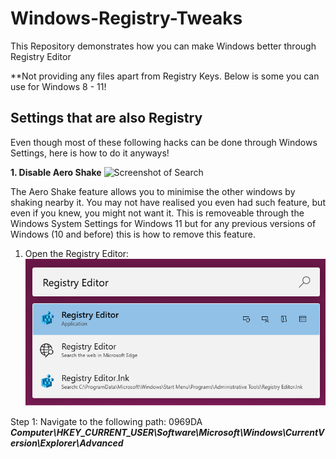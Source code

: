 # Windows-Registry-Tweaks
This Repository demonstrates how you can make Windows better through Registry Editor

**Not providing any files apart from Registry Keys. Below is some you can use for Windows 8 - 11!

## Settings that are also Registry
Even though most of these following hacks can be done through Windows Settings, here is how to do it anyways!

**1. Disable Aero Shake**
   ![Screenshot of Search](https://github.com/jerfer1111/Windows-Registry-Tweaks/blob/main/disable_aero_shake_attached_screenshots/Disable%20Aero%20Shake%20Picture%201.png?raw=true)
   
   The Aero Shake feature allows you to minimise the other windows by shaking nearby it. You may not have realised you even had such feature, but even if you knew, you might not want it. This is removeable through the Windows System Settings for Windows 11 but for any previous versions of Windows (10 and before) this is how to remove this feature.

   1. Open the Registry Editor:
     ![Screenshot of Search](disable_aero_shake_attached_screenshots/registry_editor_search.png)

Step 1: Navigate to the following path: 0969DA
	***Computer\HKEY_CURRENT_USER\Software\Microsoft\Windows\CurrentVersion\Explorer\Advanced***

